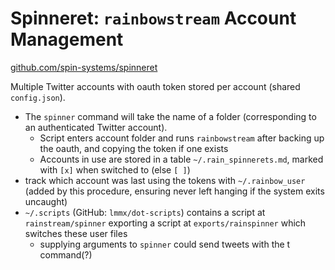 # Spinneret: `rainbowstream` Account Management

[github.com/spin-systems/spinneret](https://github.com/spin-systems/spinneret)

Multiple Twitter accounts with oauth token stored per account (shared `config.json`).

- The `spinner` command will take the name of a folder (corresponding to an authenticated Twitter account).
  - Script enters account folder and runs `rainbowstream` after backing up the oauth, and copying the token if one exists
  - Accounts in use are stored in a table `~/.rain_spinnerets.md`, marked with `[x]` when switched to (else `[ ]`)
- track which account was last using the tokens with `~/.rainbow_user` (added by this procedure, ensuring never left hanging if the system exits uncaught)
- `~/.scripts` (GitHub: `lmmx/dot-scripts`) contains a script at `rainstream/spinner` exporting a script at `exports/rainspinner` which switches these user files
  - supplying arguments to `spinner` could send tweets with the t command(?)
